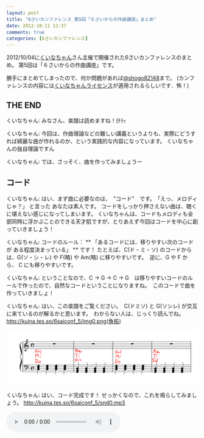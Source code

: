 ```yaml
---
layout: post
title: "6さいカンファレンス 第5回「６さいからの作曲講座」まとめ"
date: 2012-10-11 12:37
comments: true
categories: [6さいカンファレンス]
---
```


2012/10/04に[くいなちゃん](https://twitter.com/kuina_tesso)さん主催で開催された6さいカンファレンスのまとめ。
第5回は「６さいからの作曲講座」です。

勝手にまとめてしまったので、何か問題があれば[@shogo82148](https://twitter.com/shogo82148)まで。
(カンファレンスの内容には[くいなちゃんライセンス](https://twitter.com/kuina_tesso/status/211885730174222336)が適用されるらしいです．怖！)

<!-- more -->

## THE END

くいなちゃん: みなさん、楽譜は読めますね！(ﾁﾗｯ

くいなちゃん: 今回は、作曲理論などの難しい講義というよりも、実際にどうすれば綺麗な曲が作れるのか、という実践的な内容になっています。
くいなちゃんの独自理論ですん

くいなちゃん: では、さっそく、曲を作ってみましょうー

## コード

くいなちゃん: はい、まず曲に必要なのは、　"コード"　です。　「えっ、メロディじゃ？」 と言った あなたは素人です。
コードをしっかり押さえない曲は、聴くに堪えない感じになってしまいます。
くいなちゃんは、コードもメロディも全部同時に浮かぶことのできる天才肌ですが、とりあえず今回はコードを中心に創っていきましょう！

くいなちゃん: コードのルール： ** 「あるコードには、移りやすい次のコードが ある程度決まっている」 ** です！
たとえば、C(ド・ミ・ソ) のコードからは、G(ソ・シ・レ) や F(略) や Am(略) に移りやすいです。　逆に、G や F から、 C にも移りやすいです。

くいなちゃん: ということなので、C → G → C → G　は移りやすいコードのルールで作ったので、自然なコードということになりますね。　このコードで曲を作っていきましょ！

くいなちゃん: はい、この楽譜をご覧ください。　C(ドミソ) と G(ソシレ) が交互に来ているのが解るかと思います。　わからない人は、じっくり読んでね。
<http://kuina.tes.so/6saiconf_5/img0.png>([魚拓](/files/6saiconf/5/img0.png))

![コードの例](/files/6saiconf/5/img0.png)

くいなちゃん: はい、コード完成です！
せっかくなので、これを鳴らしてみましょう。
<http://kuina.tes.so/6saiconf_5/snd0.mp3>

<audio src="/files/6saiconf/5/snd0.mp3" controls>

くいなちゃん: 自然ですね！

## メロディをのせる

くいなちゃん: では、コードが完成したので、メロディを乗せて行きましょう。
メロディのルール： ** 「拍子の部分には、コードの音を使う」 **  です！
さっきの、音が鳴っているタイミングの部分に、コードの音を使って、メロディを配置してみましょう。

くいなちゃん: <http://kuina.tes.so/6saiconf_5/img1.png>([魚拓](/files/6saiconf/5/img1.png))
はい、これを見ると解る通り、メロディに使われている音は、コードの一部の音となっています。　赤く印を付けた部分が、メロディに該当するコードの音です！

![メロディをつけてみた](/files/6saiconf/5/img1.png)

くいなちゃん: せっかくなので、鳴らしてみましょう！
<http://kuina.tes.so/6saiconf_5/snd1.mp3>

<audio src="/files/6saiconf/5/snd1.mp3" controls>

くいなちゃん: はい、自然な感じですね！
ただ、ちょっと面白みの無い曲です。


## メロディを複雑にしてみる

くいなちゃん: というわけなので、メロディを複雑にしてみましょう。
今作ったメロディの間に、音を入れていきます。
ただし、ここにもルールがあります。
間に入れるメロディのルール： ** 「間に入れる音は、調の音を使う」 ** です！

くいなちゃん: 「調」ってなんぞ？
と思われるかもしれません。
調とは、白い鍵盤の音のことです！(嘘)

くいなちゃん: 白い鍵盤の音、とは、シャープやフラットの付いていない音のことですので、楽譜上では 気にせずﾃｷﾄｰに音を配置すればOKです。
ﾃｷﾄｰに配置しましょう(音と音の間に新たな音を入れるときは、2音の間を補間するように、平均の音を埋めると良い)。
<http://kuina.tes.so/6saiconf_5/img2.png>([魚拓](/files/6saiconf/5/img2.png))
赤く印を付けた音は、さっきの楽譜の音です。　さっきの楽譜の音の間に、新たな音が追加されているのが判ると思います！

![メロディを複雑に](/files/6saiconf/5/img2.png)

くいなちゃん: 鳴らしてみましょう！ <http://kuina.tes.so/6saiconf_5/snd2.mp3>

<audio src="/files/6saiconf/5/snd2.mp3" controls>

くいなちゃん: はい、メロディがちょっと複雑で、「曲」っぽくなりましたね！　基本はこんな感じです☆

## もっと複雑なコードに挑戦！

くいなちゃん: はい、ここからは、もっと面白い曲を作りましょう。
いまどき こんな C → G → C → G　なんて面白味のｶｹﾗも無いようなコードなんて、誰も使いません。

くいなちゃん: 次に使うコードは、コレです！！ <http://kuina.tes.so/6saiconf_5/img3.png>([魚拓](/files/6saiconf/5/img3.png))

![複雑なコード](/files/6saiconf/5/img3.png)

くいなちゃん: ドミソ　が　C　なら、コレは一体何なんだ…！　と思われるかもしりませんが、世の中には知らないほうが良いこともあります。　鳴らしてみましょう！
<http://kuina.tes.so/6saiconf_5/snd3.mp3>

<audio src="/files/6saiconf/5/snd3.mp3" controls>

くいなちゃん: さっきの曲よりも、色鮮やかで豊かな響きになったと思います。　このコードで曲を作るですん☆　メロディを乗せてみましょう。

くいなちゃん: さっき「拍子の部分に置くメロディは、コードの音を使う」　と言いました。　ここで注目してほしいのは、　さっきは　「ドミソ」　などの 3つの音のコードでしたが、今回は　「ファラドミソ」　という 5つの音のコードです。　つまり、よりたくさんの音が、メロディに使えるのですん！

くいなちゃん: とりあえず、コードの音を使って、ﾃｷﾄｰに配置してみました。
<http://kuina.tes.so/6saiconf_5/img4.png>([魚拓](/files/6saiconf/5/img4.png))
例によって、赤い印が、コードとメロディの対応関係です。

![メロディ追加](/files/6saiconf/5/img4.png)

くいなちゃん: 鳴らしてみましょう。
<http://kuina.tes.so/6saiconf_5/snd4.mp3>
さっきの曲よりも、なんだか幻想的ですね！

<audio src="/files/6saiconf/5/snd4.mp3" controls>

## メロディのリズムを複雑化しましょう！

くいなちゃん: しかし、「リズム」が単純なせいで、せっかくの幻想的な雰囲気も台無しです。
メロディのリズムを複雑化しましょう！
基本的には、さっきの曲の時と同じく、間に音を配置していく感じですん。
赤い線で示された音が、さっき配置した音です。
<http://kuina.tes.so/6saiconf_5/img5.png>([魚拓](/files/6saiconf/5/img5.png))

![メロディのリズムを複雑化](/files/6saiconf/5/img5.png)

くいなちゃん: 鳴らすです！<http://kuina.tes.so/6saiconf_5/snd5.mp3>

<audio src="/files/6saiconf/5/snd5.mp3" controls>

くいなちゃん: はい、ステキな曲になりましたね！
しかし、リズムは、メロディにのみ存在しているのではありません。
伴奏のほうのリズムも、ちょっとﾃｷﾄｰに工夫してみましょう！
<http://kuina.tes.so/6saiconf_5/img6.png>([魚拓](/files/6saiconf/5/img6.png))

![コードのリズムを複雑化](/files/6saiconf/5/img6.png)

くいなちゃん: 鳴らすです！<http://kuina.tes.so/6saiconf_5/snd6.mp3>

<audio src="/files/6saiconf/5/snd6.mp3" controls>


## ちょっと調整

くいなちゃん: まあ、こんな感じで曲を作っていきます。
そして、楽器を変えて、ちょっと調整したら、曲の完成です！：
<http://kuina.tes.so/6saiconf_5/snd7.mp3>

<audio src="/files/6saiconf/5/snd7.mp3" controls>

くいなちゃん: はい、これで、みなさんも作曲ができるようになったと思います。
最初はこんな感じから出発し、わざと理論を踏み外してみたりと、独自の道を進まれるのが良いでしょう。
楽しんでください☆　おしまい☆　
